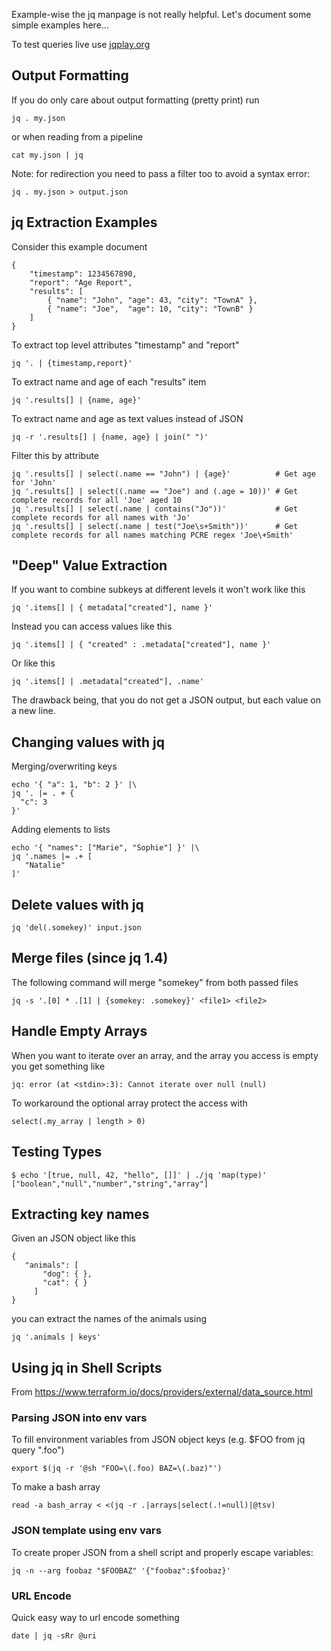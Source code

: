 Example-wise the jq manpage is not really helpful. Let's document some simple examples here...

To test queries live use [jqplay.org](https://jqplay.org/)

## Output Formatting

If you do only care about output formatting (pretty print) run

    jq . my.json

or when reading from a pipeline

    cat my.json | jq

Note: for redirection you need to pass a filter too to avoid a syntax error:

    jq . my.json > output.json

## jq Extraction Examples

Consider this example document

    {
        "timestamp": 1234567890,
        "report": "Age Report",
        "results": [
            { "name": "John", "age": 43, "city": "TownA" },
            { "name": "Joe",  "age": 10, "city": "TownB" }
        ]
    }

To extract top level attributes "timestamp" and "report"

    jq '. | {timestamp,report}'

To extract name and age of each "results" item

    jq '.results[] | {name, age}'
    
To extract name and age as text values instead of JSON

    jq -r '.results[] | {name, age} | join(" ")'

Filter this by attribute

    jq '.results[] | select(.name == "John") | {age}'          # Get age for 'John'
    jq '.results[] | select((.name == "Joe") and (.age = 10))' # Get complete records for all 'Joe' aged 10
    jq '.results[] | select(.name | contains("Jo"))'           # Get complete records for all names with 'Jo'
    jq '.results[] | select(.name | test("Joe\s+Smith"))'      # Get complete records for all names matching PCRE regex 'Joe\+Smith'
    
## "Deep" Value Extraction

If you want to combine subkeys at different levels it won't work like this

    jq '.items[] | { metadata["created"], name }'

Instead you can access values like this

    jq '.items[] | { "created" : .metadata["created"], name }'

Or like this

    jq '.items[] | .metadata["created"], .name'

The drawback being, that you do not get a JSON output, but each value on a new line.

## Changing values with jq

Merging/overwriting keys

    echo '{ "a": 1, "b": 2 }' |\
    jq '. |= . + {
      "c": 3
    }'

Adding elements to lists

    echo '{ "names": ["Marie", "Sophie"] }' |\
    jq '.names |= .+ [
       "Natalie"
    ]'   

## Delete values with jq

    jq 'del(.somekey)' input.json

## Merge files (since jq 1.4)

The following command will merge "somekey" from both passed files

    jq -s '.[0] * .[1] | {somekey: .somekey}' <file1> <file2>

## Handle Empty Arrays

When you want to iterate over an array, and the array you access is empty you get something like

    jq: error (at <stdin>:3): Cannot iterate over null (null)

To workaround the optional array protect the access with

    select(.my_array | length > 0)
    
## Testing Types

    $ echo '[true, null, 42, "hello", []]' | ./jq 'map(type)'
    ["boolean","null","number","string","array"]
    
## Extracting key names

Given an JSON object like this

    {
       "animals": [
           "dog": { },
           "cat": { }
         ]
    }

you can extract the names of the animals using

    jq '.animals | keys'   

## Using jq in Shell Scripts

From https://www.terraform.io/docs/providers/external/data_source.html

### Parsing JSON into env vars

To fill environment variables from JSON object keys (e.g. $FOO from jq query ".foo")

    export $(jq -r '@sh "FOO=\(.foo) BAZ=\(.baz)"')

To make a bash array
 
    read -a bash_array < <(jq -r .|arrays|select(.!=null)|@tsv)
    
### JSON template using env vars

To create proper JSON from a shell script and properly escape variables:

    jq -n --arg foobaz "$FOOBAZ" '{"foobaz":$foobaz}'

### URL Encode
Quick easy way to url encode something
 
    date | jq -sRr @uri
